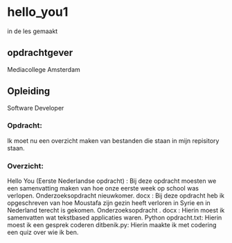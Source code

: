 # hello_you1
in de les gemaakt

## opdrachtgever
Mediacollege Amsterdam

## Opleiding
Software Developer


### Opdracht:
Ik moet nu een overzicht maken van bestanden die staan in mijn repisitory staan.

### Overzicht:
Hello You (Eerste Nederlandse opdracht) : Bij deze opdracht moesten we een samenvatting maken van hoe onze eerste week op school was verlopen.
Onderzoeksopdracht nieuwkomer. docx : Bij deze opdracht heb ik opgeschreven van hoe Moustafa zijn gezin heeft verloren in Syrie en in Nederland terecht is gekomen.
Onderzoeksopdracht . docx : Hierin moest ik samenvatten wat tekstbased applicaties waren.
Python opdracht.txt: Hierin moest ik een gesprek coderen
ditbenik.py: Hierin maakte ik met codering een quiz over wie ik ben.